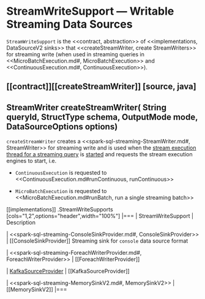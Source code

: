 # StreamWriteSupport &mdash; Writable Streaming Data Sources

`StreamWriteSupport` is the <<contract, abstraction>> of <<implementations, DataSourceV2 sinks>> that <<createStreamWriter, create StreamWriters>> for streaming write (when used in streaming queries in <<MicroBatchExecution.md#, MicroBatchExecution>> and <<ContinuousExecution.md#, ContinuousExecution>>).

[[contract]][[createStreamWriter]]
[source, java]
----
StreamWriter createStreamWriter(
  String queryId,
  StructType schema,
  OutputMode mode,
  DataSourceOptions options)
----

`createStreamWriter` creates a <<spark-sql-streaming-StreamWriter.md#, StreamWriter>> for streaming write and is used when the [stream execution thread for a streaming query](StreamExecution.md#queryExecutionThread) is [started](StreamExecution.md#start) and requests the stream execution engines to start, i.e.

* `ContinuousExecution` is requested to <<ContinuousExecution.md#runContinuous, runContinuous>>

* `MicroBatchExecution` is requested to <<MicroBatchExecution.md#runBatch, run a single streaming batch>>

[[implementations]]
.StreamWriteSupports
[cols="1,2",options="header",width="100%"]
|===
| StreamWriteSupport
| Description

| <<spark-sql-streaming-ConsoleSinkProvider.md#, ConsoleSinkProvider>>
| [[ConsoleSinkProvider]] Streaming sink for `console` data source format

| <<spark-sql-streaming-ForeachWriterProvider.md#, ForeachWriterProvider>>
| [[ForeachWriterProvider]]

| [KafkaSourceProvider](kafka/KafkaSourceProvider.md)
| [[KafkaSourceProvider]]

| <<spark-sql-streaming-MemorySinkV2.md#, MemorySinkV2>>
| [[MemorySinkV2]]
|===
